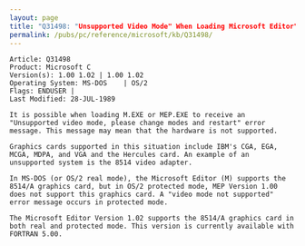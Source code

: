 ```yaml
---
layout: page
title: "Q31498: "Unsupported Video Mode" When Loading Microsoft Editor"
permalink: /pubs/pc/reference/microsoft/kb/Q31498/
---
```


	Article: Q31498
	Product: Microsoft C
	Version(s): 1.00 1.02 | 1.00 1.02
	Operating System: MS-DOS    | OS/2
	Flags: ENDUSER |
	Last Modified: 28-JUL-1989
	
	It is possible when loading M.EXE or MEP.EXE to receive an
	"Unsupported video mode, please change modes and restart" error
	message. This message may mean that the hardware is not supported.
	
	Graphics cards supported in this situation include IBM's CGA, EGA,
	MCGA, MDPA, and VGA and the Hercules card. An example of an
	unsupported system is the 8514 video adapter.
	
	In MS-DOS (or OS/2 real mode), the Microsoft Editor (M) supports the
	8514/A graphics card, but in OS/2 protected mode, MEP Version 1.00
	does not support this graphics card. A "video mode not supported"
	error message occurs in protected mode.
	
	The Microsoft Editor Version 1.02 supports the 8514/A graphics card in
	both real and protected mode. This version is currently available with
	FORTRAN 5.00.
